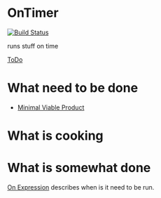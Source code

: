 OnTimer
======

[![Build Status](https://travis-ci.org/walnutgeek/OnTimer.svg?branch=master)](https://travis-ci.org/walnutgeek/OnTimer)

runs stuff on time

[ToDo](ToDo.md)

# What need to be done

 * [Minimal Viable Product](MinimalViableProduct.md)

# What is cooking


# What is somewhat done

[On Expression](OnExp.md) describes when is it need to be run.
